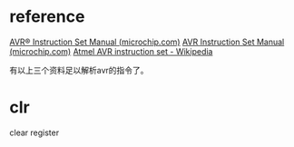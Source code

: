 # reference
[AVR® Instruction Set Manual (microchip.com)](https://onlinedocs.microchip.com/pr/GUID-0B644D8F-67E7-49E6-82C9-1B2B9ABE6A0D-en-US-19/index.html?GUID-9772890B-F134-4C88-B897-4A8654D6D3D3)
[AVR Instruction Set Manual (microchip.com)](https://ww1.microchip.com/downloads/en/DeviceDoc/Atmel-0856-AVR-Instruction-Set-Manual.pdf)
[Atmel AVR instruction set - Wikipedia](https://en.wikipedia.org/wiki/Atmel_AVR_instruction_set)

有以上三个资料足以解析avr的指令了。





# clr
clear register

